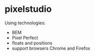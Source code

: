 # pixelstudio

Using technologies:
- BEM
- Pixel Perfect
- floats and positions
- support browsers Chrome and Firefox
